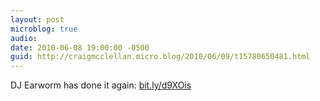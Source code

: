```yaml
---
layout: post
microblog: true
audio: 
date: 2010-06-08 19:00:00 -0500
guid: http://craigmcclellan.micro.blog/2010/06/09/t15780650481.html
---
```

DJ Earworm has done it again: [bit.ly/d9XOis](http://bit.ly/d9XOis)
